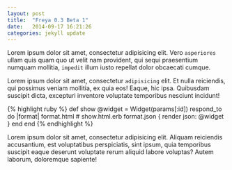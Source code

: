 ```yaml
---
layout: post
title:  "Freya 0.3 Beta 1"
date:   2014-09-17 16:21:26
categories: jekyll update
---
```

Lorem ipsum dolor sit amet, consectetur adipisicing elit. Vero `asperiores` ullam quis quam quo ut velit nam provident, qui sequi praesentium numquam mollitia, `impedit` illum iusto repellat dolor obcaecati cumque.

Lorem ipsum dolor sit amet, consectetur `adipisicing` elit. Et nulla reiciendis, qui possimus veniam mollitia, ex quia eos! Eaque, hic ipsa. Quibusdam suscipit dicta, excepturi inventore voluptate temporibus nesciunt incidunt!

{% highlight ruby %}
def show
  @widget = Widget(params[:id])
  respond_to do |format|
    format.html # show.html.erb
    format.json { render json: @widget }
  end
end
{% endhighlight %}

Lorem ipsum dolor sit amet, consectetur adipisicing elit. Aliquam reiciendis accusantium, est voluptatibus perspiciatis, sint ipsum, quia temporibus suscipit eaque deserunt voluptate rerum aliquid labore voluptas? Autem laborum, doloremque sapiente!